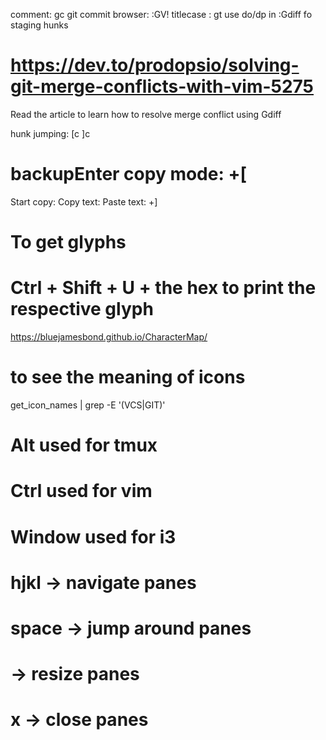 comment: gc
git commit browser: :GV!
titlecase : gt
use do/dp in :Gdiff fo staging hunks

# https://dev.to/prodopsio/solving-git-merge-conflicts-with-vim-5275
Read the article to learn how to resolve merge conflict using Gdiff


hunk jumping: [c ]c

# backupEnter copy mode: <prefix>+[
Start copy: <Space>
Copy text: <Enter>
Paste text: <prefix>+]

# To get glyphs
# Ctrl + Shift + U + the hex to print the respective glyph
https://bluejamesbond.github.io/CharacterMap/

# to see the meaning of icons
get_icon_names | grep -E '(VCS|GIT)'



# Alt used for tmux
# Ctrl used for vim
# Window used for i3
# hjkl -> navigate panes
# space -> jump around panes
# <U-D-L-R> -> resize panes
# x -> close panes


